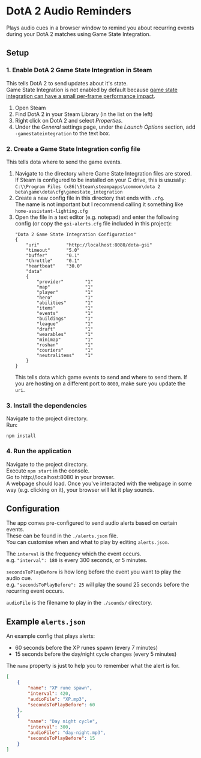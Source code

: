 # DotA 2 Audio Reminders
Plays audio cues in a browser window to remind you about recurring events during your DotA 2 matches using Game State Integration.  

## Setup

### 1. Enable DotA 2 Game State Integration in Steam
This tells DotA 2 to send updates about it's state.  
Game State Integration is not enabled by default because [game state integration can have a small per-frame performance impact](https://www.dota2.com/newsentry/4491783379124370818).
1. Open Steam
2. Find DotA 2 in your Steam Library (in the list on the left)
3. Right click on DotA 2 and select _Properties_.
4. Under the _General_ settings page, under the _Launch Options_ section, add `-gamestateintegration` to the text box.  

### 2. Create a Game State Integration config file
This tells dota where to send the game events.  
1. Navigate to the directory where Game State Integration files are stored. If Steam is configured to be installed on your C drive, this is ususally:  
`C:\\Program Files (x86)\Steam\steampapps\common\dota 2 beta\game\dota\cfg\gamestate_integration`
2. Create a new config file in this directory that ends with `.cfg`.  
The name is not important but I recommend calling it something like `home-assistant-lighting.cfg`
3. Open the file in a text editor (e.g. notepad) and enter the following config (or copy the `gsi-alerts.cfg` file included in this project):
    ```
    "Dota 2 Game State Integration Configuration"
    {
        "uri"          "http://localhost:8080/dota-gsi"
        "timeout"      "5.0"
        "buffer"       "0.1"
        "throttle"     "0.1"
        "heartbeat"    "30.0"
        "data"
        {
            "provider"        "1"
            "map"             "1"
            "player"          "1"
            "hero"            "1"
            "abilities"       "1"
            "items"           "1"
            "events"          "1"
            "buildings"       "1"
            "league"          "1"
            "draft"           "1"
            "wearables"       "1"
            "minimap"         "1"
            "roshan"          "1"
            "couriers"        "1"
            "neutralitems"    "1"
        }
    }
    ```
    This tells dota which game events to send and where to send them. If you are hosting on a different port to `8080`, make sure you update the `uri`.

### 3. Install the dependencies
Navigate to the project directory.  
Run:
```
npm install
```

### 4. Run the application
Navigate to the project directory.  
Execute `npm start` in the console.  
Go to http://localhost:8080 in your browser.  
A webpage should load.  Once you've interacted with the webpage in some way (e.g. clicking on it), your browser will let it play sounds.  


## Configuration
The app comes pre-configured to send audio alerts based on certain events.  
These can be found in the `./alerts.json` file.  
You can customise when and what to play by editing `alerts.json`.  

The `interval` is the frequency which the event occurs.  
e.g. `"interval": 180` is every 300 seconds, or 5 minutes.  

`secondsToPlayBefore` is how long before the event you want to play the audio cue.  
e.g. `"secondsToPlayBefore": 25` will play the sound 25 seconds before the recurring event occurs.  

`audioFile` is the filename to play in the `./sounds/` directory.  

## Example `alerts.json`
An example config that plays alerts:
- 60 seconds before the XP runes spawn (every 7 minutes)
- 15 seconds before the day/night cycle changes (every 5 minutes)  

The `name` property is just to help you to remember what the alert is for.  

```json
[
    {
        "name": "XP rune spawn",
        "interval": 420,
        "audioFile": "XP.mp3",
        "secondsToPlayBefore": 60
    },
    {
        "name": "Day night cycle",
        "interval": 300,
        "audioFile": "day-night.mp3",
        "secondsToPlayBefore": 15
    }
]
```
